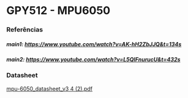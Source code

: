 # GPY512 - MPU6050
### Referências
##### main1: https://www.youtube.com/watch?v=AK-hH2ZbJJQ&t=134s
##### main2: https://www.youtube.com/watch?v=L5QIFnurucU&t=432s

### Datasheet

[mpu-6050_datasheet_v3 4 (2).pdf](https://github.com/FormulaUTFPR/EK305/files/8858706/mpu-6050_datasheet_v3.4.2.pdf)
